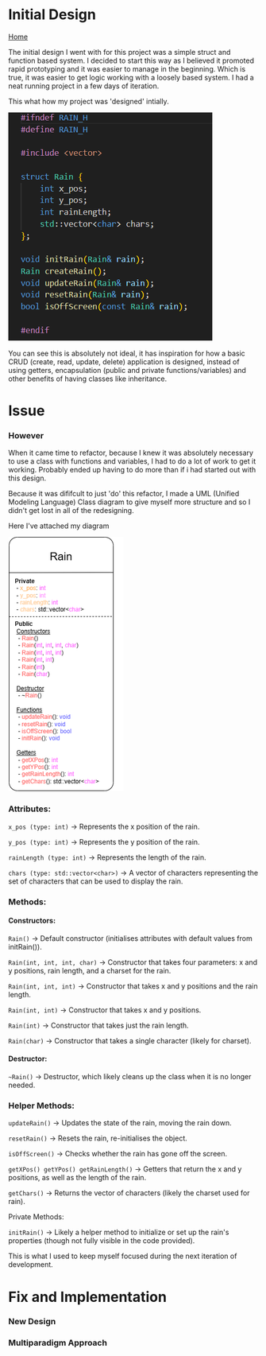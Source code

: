 # Initial Design

[Home](/index.md)

The initial design I went with for this project was a simple struct and function based system. I decided to start this way as I believed it promoted rapid prototyping and it was easier to manage in the beginning.
Which is true, it was easier to get logic working with a loosely based system. I had a neat running project in a few days of iteration.

This what how my project was 'designed' intially.

<img src="https://raw.githubusercontent.com/jAlbright02/Digital_Rain_Cpp/main/docs/assets/images/structExample.png" >

You can see this is absolutely not ideal, it has inspiration for how a basic CRUD (create, read, update, delete) application is designed, instead of using getters, encapsulation (public and private functions/variables) and other benefits of having classes like inheritance.

# Issue

### However

When it came time to refactor, because I knew it was absolutely necessary to use a class with functions and variables, I had to do a lot of work to get it working. Probably ended up having to do more than if i had started out with this design.

Because it was dififcult to just 'do' this refactor, I made a UML (Unified Modeling Language) Class diagram to give myself more structure and so I didn't get lost in all of the redesigning.

Here I've attached my diagram

<img src="https://raw.githubusercontent.com/jAlbright02/Digital_Rain_Cpp/main/docs/assets/images/umlDiag.png" > 

### Attributes:
``x_pos (type: int)`` -> Represents the x position of the rain.

``y_pos (type: int)`` -> Represents the y position of the rain.

``rainLength (type: int)`` -> Represents the length of the rain.

``chars (type: std::vector<char>)`` -> A vector of characters representing the set of characters that can be used to display the rain.

### Methods:
#### Constructors:

``Rain()`` ->  Default constructor (initialises attributes with default values from initRain()).

``Rain(int, int, int, char)`` -> Constructor that takes four parameters: x and y positions, rain length, and a charset for the rain.

``Rain(int, int, int)`` -> Constructor that takes x and y positions and the rain length.

``Rain(int, int)`` -> Constructor that takes x and y positions.

``Rain(int)`` -> Constructor that takes just the rain length.

``Rain(char)`` -> Constructor that takes a single character (likely for charset).

#### Destructor:

``~Rain()`` -> Destructor, which likely cleans up the class when it is no longer needed.

### Helper Methods:

``updateRain()`` -> Updates the state of the rain, moving the rain down.

``resetRain()`` -> Resets the rain, re-initialises the object.

``isOffScreen()`` -> Checks whether the rain has gone off the screen.

``getXPos() getYPos() getRainLength()`` -> Getters that return the x and y positions, as well as the length of the rain.

``getChars()`` -> Returns the vector of characters (likely the charset used for rain).

Private Methods:

``initRain()`` -> Likely a helper method to initialize or set up the rain's properties (though not fully visible in the code provided).

This is what I used to keep myself focused during the next iteration of development.

# Fix and Implementation

### New Design

### Multiparadigm Approach
